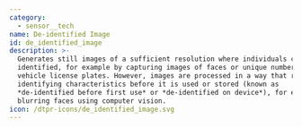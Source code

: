 ```yaml
---
category:
  - sensor__tech
name: De-identified Image
id: de_identified_image
description: >-
  Generates still images of a sufficient resolution where individuals can be
  identified, for example by capturing images of faces or unique numbers such as
  vehicle license plates. However, images are processed in a way that removes
  identifying characteristics before it is used or stored (known as
  *de-identified before first use* or *de-identified on device*), for example by
  blurring faces using computer vision.
icon: /dtpr-icons/de_identified_image.svg
---
```


